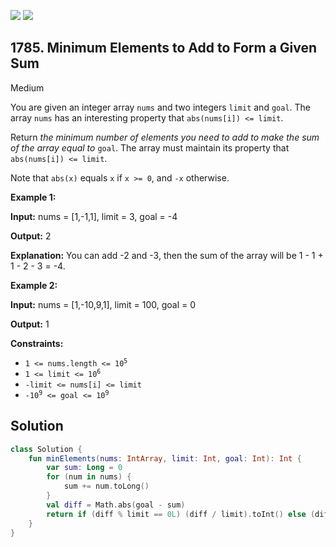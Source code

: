 [![](https://img.shields.io/github/stars/javadev/LeetCode-in-Kotlin?label=Stars&style=flat-square)](https://github.com/javadev/LeetCode-in-Kotlin)
[![](https://img.shields.io/github/forks/javadev/LeetCode-in-Kotlin?label=Fork%20me%20on%20GitHub%20&style=flat-square)](https://github.com/javadev/LeetCode-in-Kotlin/fork)

## 1785\. Minimum Elements to Add to Form a Given Sum

Medium

You are given an integer array `nums` and two integers `limit` and `goal`. The array `nums` has an interesting property that `abs(nums[i]) <= limit`.

Return _the minimum number of elements you need to add to make the sum of the array equal to_ `goal`. The array must maintain its property that `abs(nums[i]) <= limit`.

Note that `abs(x)` equals `x` if `x >= 0`, and `-x` otherwise.

**Example 1:**

**Input:** nums = [1,-1,1], limit = 3, goal = -4

**Output:** 2

**Explanation:** You can add -2 and -3, then the sum of the array will be 1 - 1 + 1 - 2 - 3 = -4. 

**Example 2:**

**Input:** nums = [1,-10,9,1], limit = 100, goal = 0

**Output:** 1 

**Constraints:**

*   <code>1 <= nums.length <= 10<sup>5</sup></code>
*   <code>1 <= limit <= 10<sup>6</sup></code>
*   `-limit <= nums[i] <= limit`
*   <code>-10<sup>9</sup> <= goal <= 10<sup>9</sup></code>

## Solution

```kotlin
class Solution {
    fun minElements(nums: IntArray, limit: Int, goal: Int): Int {
        var sum: Long = 0
        for (num in nums) {
            sum += num.toLong()
        }
        val diff = Math.abs(goal - sum)
        return if (diff % limit == 0L) (diff / limit).toInt() else (diff / limit + 1).toInt()
    }
}
```